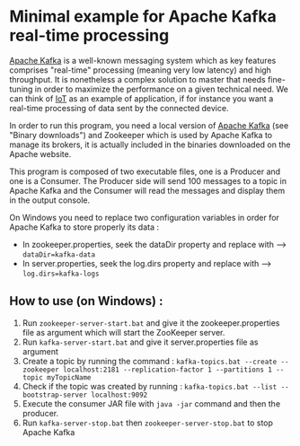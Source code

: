 # Minimal example for Apache Kafka real-time processing 

[Apache Kafka](https://en.wikipedia.org/wiki/Apache_Kafka) is a well-known messaging system which as key features comprises "real-time" processing (meaning very low latency) and high throughput. It is nonetheless a complex solution to master that needs fine-tuning in order to maximize the performance on a given technical need. We can think of [IoT](https://en.wikipedia.org/wiki/Internet_of_things) as an example of application, if for instance you want a real-time processing of data sent by the connected device.

In order to run this program, you need a local version of [Apache Kafka](https://kafka.apache.org/downloads) (see "Binary downloads") and Zookeeper which is used by Apache Kafka to manage its brokers, it is actually included in the binaries downloaded on the Apache website.

This program is composed of two executable files, one is a Producer and one is a Consumer. The Producer side will send 100 messages to a topic in Apache Kafka and the Consumer will read the messages and display them in the output console.

On Windows you need to replace two configuration variables in order for Apache Kafka to store properly its data : 
- In zookeeper.properties, seek the dataDir property and replace with --> `dataDir=kafka-data`
- In server.properties, seek the log.dirs property and replace with --> `log.dirs=kafka-logs`


## How to use (on Windows) : 
1) Run `zookeeper-server-start.bat` and give it the zookeeper.properties file as argument which will start the ZooKeeper server.
2) Run `kafka-server-start.bat` and give it server.properties file as argument
3) Create a topic by running the command : `kafka-topics.bat --create --zookeeper localhost:2181 --replication-factor 1 --partitions 1 --topic myTopicName`
4) Check if the topic was created by running : `kafka-topics.bat --list --bootstrap-server localhost:9092`
5) Execute the consumer JAR file with `java -jar` command and then the producer.
6) Run `kafka-server-stop.bat` then `zookeeper-server-stop.bat` to stop Apache Kafka